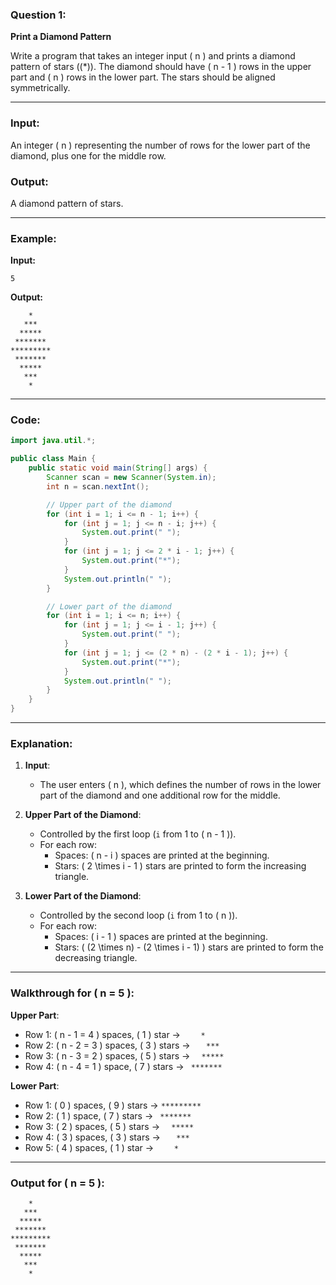 ### Question 1:

**Print a Diamond Pattern**

Write a program that takes an integer input \( n \) and prints a diamond pattern of stars (\(*\)). The diamond should have \( n - 1 \) rows in the upper part and \( n \) rows in the lower part. The stars should be aligned symmetrically.

---

### Input:
An integer \( n \) representing the number of rows for the lower part of the diamond, plus one for the middle row.

### Output:
A diamond pattern of stars.

---

### Example:

**Input:**
```
5
```

**Output:**
```
    * 
   *** 
  ***** 
 ******* 
********* 
 ******* 
  ***** 
   *** 
    * 
```

---

### Code:

```java
import java.util.*;

public class Main {
    public static void main(String[] args) {
        Scanner scan = new Scanner(System.in);
        int n = scan.nextInt();

        // Upper part of the diamond
        for (int i = 1; i <= n - 1; i++) {
            for (int j = 1; j <= n - i; j++) {
                System.out.print(" ");
            }
            for (int j = 1; j <= 2 * i - 1; j++) {
                System.out.print("*");
            }
            System.out.println(" ");
        }

        // Lower part of the diamond
        for (int i = 1; i <= n; i++) {
            for (int j = 1; j <= i - 1; j++) {
                System.out.print(" ");
            }
            for (int j = 1; j <= (2 * n) - (2 * i - 1); j++) {
                System.out.print("*");
            }
            System.out.println(" ");
        }
    }
}
```

---

### Explanation:

1. **Input**: 
   - The user enters \( n \), which defines the number of rows in the lower part of the diamond and one additional row for the middle.

2. **Upper Part of the Diamond**:
   - Controlled by the first loop (`i` from 1 to \( n - 1 \)).
   - For each row:
     - Spaces: \( n - i \) spaces are printed at the beginning.
     - Stars: \( 2 \times i - 1 \) stars are printed to form the increasing triangle.

3. **Lower Part of the Diamond**:
   - Controlled by the second loop (`i` from 1 to \( n \)).
   - For each row:
     - Spaces: \( i - 1 \) spaces are printed at the beginning.
     - Stars: \( (2 \times n) - (2 \times i - 1) \) stars are printed to form the decreasing triangle.

---

### Walkthrough for \( n = 5 \):

**Upper Part**:
- Row 1: \( n - 1 = 4 \) spaces, \( 1 \) star → `    *`
- Row 2: \( n - 2 = 3 \) spaces, \( 3 \) stars → `   ***`
- Row 3: \( n - 3 = 2 \) spaces, \( 5 \) stars → `  *****`
- Row 4: \( n - 4 = 1 \) space, \( 7 \) stars → ` *******`

**Lower Part**:
- Row 1: \( 0 \) spaces, \( 9 \) stars → `*********`
- Row 2: \( 1 \) space, \( 7 \) stars → ` *******`
- Row 3: \( 2 \) spaces, \( 5 \) stars → `  *****`
- Row 4: \( 3 \) spaces, \( 3 \) stars → `   ***`
- Row 5: \( 4 \) spaces, \( 1 \) star → `    *`

---

### Output for \( n = 5 \):

```
    * 
   *** 
  ***** 
 ******* 
********* 
 ******* 
  ***** 
   *** 
    * 
```

